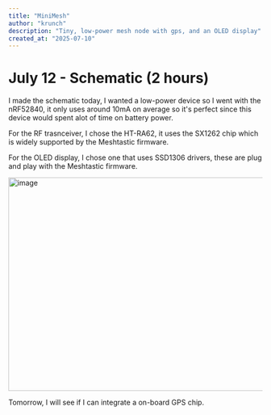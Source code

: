 ```yaml
---
title: "MiniMesh"
author: "krunch"
description: "Tiny, low-power mesh node with gps, and an OLED display"
created_at: "2025-07-10"
---
```


# July 12 - Schematic (2 hours)

I made the schematic today, I wanted a low-power device so I went with the nRF52840, it only uses around 10mA on average so it's perfect since this device would spent alot of time on battery power.

For the RF trasnceiver, I chose the HT-RA62, it uses the SX1262 chip which is widely supported by the Meshtastic firmware.

For the OLED display, I chose one that uses SSD1306 drivers, these are plug and play with the Meshtastic firmware.

<img width="653" height="423" alt="image" src="https://github.com/user-attachments/assets/3cc9b4e9-e2a7-4535-90e5-5398c52d7ee5" />

Tomorrow, I will see if I can integrate a on-board GPS chip.
